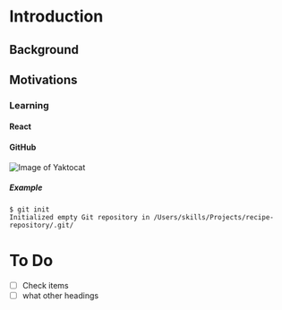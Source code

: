 # Introduction

## Background

## Motivations

### Learning

#### React

#### GitHub
![Image of Yaktocat](https://octodex.github.com/images/yaktocat.png)

##### Example
```
$ git init
Initialized empty Git repository in /Users/skills/Projects/recipe-repository/.git/
```

# To Do
- [ ] Check items
- [ ] what other headings
